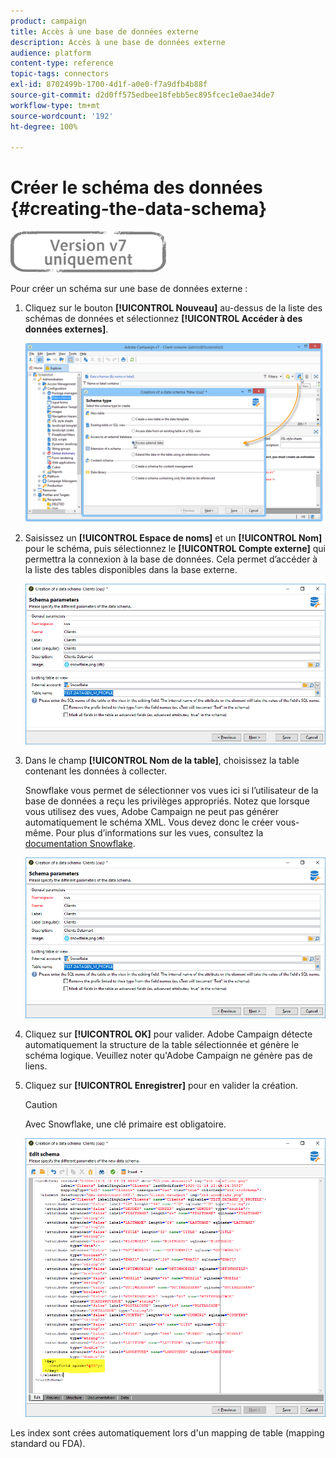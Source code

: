 ```yaml
---
product: campaign
title: Accès à une base de données externe
description: Accès à une base de données externe
audience: platform
content-type: reference
topic-tags: connectors
exl-id: 8702499b-1700-4d1f-a0e0-f7a9dfb4b88f
source-git-commit: d2d0ff575edbee18febb5ec895fcec1e0ae34de7
workflow-type: tm+mt
source-wordcount: '192'
ht-degree: 100%

---
```


# Créer le schéma des données {#creating-the-data-schema}

![](../../assets/v7-only.svg)

Pour créer un schéma sur une base de données externe :

1. Cliquez sur le bouton **[!UICONTROL Nouveau]** au-dessus de la liste des schémas de données et sélectionnez **[!UICONTROL Accéder à des données externes]**.

   ![](assets/wf_new_schema_fda.png)

1. Saisissez un **[!UICONTROL Espace de noms]** et un **[!UICONTROL Nom]** pour le schéma, puis sélectionnez le **[!UICONTROL Compte externe]** qui permettra la connexion à la base de données. Cela permet d’accéder à la liste des tables disponibles dans la base externe.

   ![](assets/wf_new_schema_select_table_fda.png)

1. Dans le champ **[!UICONTROL Nom de la table]**, choisissez la table contenant les données à collecter.

   Snowflake vous permet de sélectionner vos vues ici si l’utilisateur de la base de données a reçu les privilèges appropriés. Notez que lorsque vous utilisez des vues, Adobe Campaign ne peut pas générer automatiquement le schéma XML. Vous devez donc le créer vous-même. Pour plus d’informations sur les vues, consultez la [documentation Snowflake](https://docs.snowflake.com/fr/user-guide/views-introduction.html).

   ![](assets/wf_new_schema_select_table_fda.png)

1. Cliquez sur **[!UICONTROL OK]** pour valider. Adobe Campaign détecte automatiquement la structure de la table sélectionnée et génère le schéma logique. Veuillez noter qu&#39;Adobe Campaign ne génère pas de liens.

1. Cliquez sur **[!UICONTROL Enregistrer]** pour en valider la création.

   >[!CAUTION]
   >
   >Avec Snowflake, une clé primaire est obligatoire.

   ![](assets/wf_new_schema_generate_fda.png)

Les index sont crées automatiquement lors d&#39;un mapping de table (mapping standard ou FDA).
